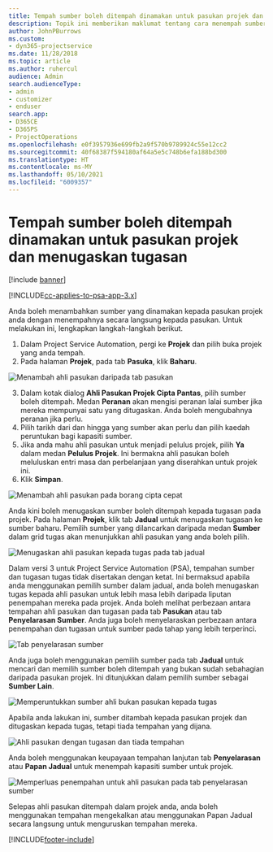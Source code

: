 ```yaml
---
title: Tempah sumber boleh ditempah dinamakan untuk pasukan projek dan menugaskan tugasan
description: Topik ini memberikan maklumat tentang cara menempah sumber dinamakan kepada pasukan projek dan tugaskannya kepada tugasan.
author: JohnPBurrows
ms.custom:
- dyn365-projectservice
ms.date: 11/28/2018
ms.topic: article
ms.author: ruhercul
audience: Admin
search.audienceType:
- admin
- customizer
- enduser
search.app:
- D365CE
- D365PS
- ProjectOperations
ms.openlocfilehash: e0f3957936e699fb2a9f570b9789924c55e12cc2
ms.sourcegitcommit: 40f68387f594180af64a5e5c748b6efa188bd300
ms.translationtype: HT
ms.contentlocale: ms-MY
ms.lasthandoff: 05/10/2021
ms.locfileid: "6009357"
---
```

# <a name="book-named-bookable-resources-to-a-project-team-and-assign-tasks"></a>Tempah sumber boleh ditempah dinamakan untuk pasukan projek dan menugaskan tugasan 

[!include [banner](../includes/psa-now-project-operations.md)]

[!INCLUDE[cc-applies-to-psa-app-3.x](../includes/cc-applies-to-psa-app-3x.md)]

Anda boleh menambahkan sumber yang dinamakan kepada pasukan projek anda dengan menempahnya secara langsung kepada pasukan. Untuk melakukan ini, lengkapkan langkah-langkah berikut.

1. Dalam Project Service Automation, pergi ke **Projek** dan pilih buka projek yang anda tempah.
2. Pada halaman **Projek**, pada tab **Pasuka**, klik **Baharu**. 

![Menambah ahli pasukan daripada tab pasukan](media/RM-how-to-1.png)

3. Dalam kotak dialog **Ahli Pasukan Projek Cipta Pantas**, pilih sumber boleh ditempah. Medan **Peranan** akan mengisi peranan lalai sumber jika mereka mempunyai satu yang ditugaskan. Anda boleh mengubahnya peranan jika perlu. 
4. Pilih tarikh dari dan hingga yang sumber akan perlu dan pilih kaedah peruntukan bagi kapasiti sumber. 
5. Jika anda mahu ahli pasukan untuk menjadi pelulus projek, pilih **Ya** dalam medan **Pelulus Projek**. Ini bermakna ahli pasukan boleh meluluskan entri masa dan perbelanjaan yang diserahkan untuk projek ini. 
6. Klik **Simpan**.

![Menambah ahli pasukan pada borang cipta cepat](media/RM-how-to-2.png)


Anda kini boleh menugaskan sumber boleh ditempah kepada tugasan pada projek. Pada halaman **Projek**, klik tab **Jadual** untuk menugaskan tugasan ke sumber baharu. Pemilih sumber yang dilancarkan daripada medan **Sumber** dalam grid tugas akan menunjukkan ahli pasukan yang anda boleh pilih.

![Menugaskan ahli pasukan kepada tugas pada tab jadual](media/RM-how-to-3.png)

Dalam versi 3 untuk Project Service Automation (PSA), tempahan sumber dan tugasan tugas tidak disertakan dengan ketat. Ini bermaksud apabila anda menggunakan pemilih sumber dalam jadual, anda boleh menugaskan tugas kepada ahli pasukan untuk lebih masa lebih daripada liputan penempahan mereka pada projek.
Anda boleh melihat perbezaan antara tempahan ahli pasukan dan tugasan pada tab **Pasukan** atau tab **Penyelarasan Sumber**. Anda juga boleh menyelaraskan perbezaan antara penempahan dan tugasan untuk sumber pada tahap yang lebih terperinci.

![Tab penyelarasan sumber](media/RM-how-to-4.png)

Anda juga boleh menggunakan pemilih sumber pada tab **Jadual** untuk mencari dan memilih sumber boleh ditempah yang bukan sudah sebahagian daripada pasukan projek. Ini ditunjukkan dalam pemilih sumber sebagai **Sumber Lain**.

![Memperuntukkan sumber ahli bukan pasukan kepada tugas](media/RM-how-to-5.png)

Apabila anda lakukan ini, sumber ditambah kepada pasukan projek dan ditugaskan kepada tugas, tetapi tiada tempahan yang dijana.

![Ahli pasukan dengan tugasan dan tiada tempahan](media/RM-how-to-6.png)

Anda boleh menggunakan keupayaan tempahan lanjutan tab **Penyelarasan** atau **Papan Jadual** untuk menempah kapasiti sumber untuk projek.

![Memperluas penempahan untuk ahli pasukan pada tab penyelarasan sumber](media/RM-how-to-7.png)

Selepas ahli pasukan ditempah dalam projek anda, anda boleh menggunakan tempahan mengekalkan atau menggunakan Papan Jadual secara langsung untuk menguruskan tempahan mereka.


[!INCLUDE[footer-include](../includes/footer-banner.md)]